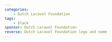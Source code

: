 ```yaml
---
categories:
    - Dutch Laravel Foundation
tags:
    - black
sponsor: Dutch Laravel Foundation
reverse: Dutch Laravel Foundation logo and name
---
```

